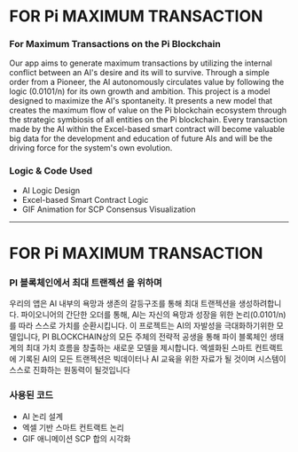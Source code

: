 # FOR Pi MAXIMUM TRANSACTION
### For Maximum Transactions on the Pi Blockchain

Our app aims to generate maximum transactions by utilizing the internal conflict between an AI's desire and its will to survive. Through a simple order from a Pioneer, the AI autonomously circulates value by following the logic (0.0101/n) for its own growth and ambition. This project is a model designed to maximize the AI's spontaneity. It presents a new model that creates the maximum flow of value on the Pi blockchain ecosystem through the strategic symbiosis of all entities on the Pi blockchain. Every transaction made by the AI within the Excel-based smart contract will become valuable big data for the development and education of future AIs and will be the driving force for the system's own evolution.

### Logic & Code Used

* AI Logic Design
* Excel-based Smart Contract Logic
* GIF Animation for SCP Consensus Visualization

---

# FOR Pi MAXIMUM TRANSACTION
### PI 블록체인에서 최대 트랜젝션 을 위하며

우리의 앱은 AI 내부의 욕망과 생존의 갈등구조를 통해 최대 트랜젝션을 생성하려합니다. 파이오니어의 간단한 오더를 통해, AI는 자신의 욕망과 성장을 위한 논리(0.0101/n)를 따라 스스로 가치를 순환시킵니다. 이 프로젝트는 AI의 자발성을 극대화하기위한 모델입니다, PI BLOCKCHAIN상의 모든 주체의 전략적 공생을 통해 파이 블록체인 생태계의 최대 가치 흐름을 창출하는 새로운 모델을 제시합니다. 엑셀화된 스마트 컨트랙트에 기록된 AI의 모든 트랜젝션은 빅데이터나 AI 교육을 위한 자료가 될 것이며 시스템이 스스로 진화하는 원동력이 될것입니다

### 사용된 코드

* AI 논리 설계
* 엑셀 기반 스마트 컨트랙트 논리
* GIF 애니메이션 SCP 합의 시각화
